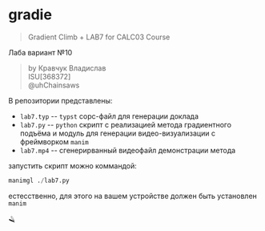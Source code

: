 # gradie
> Gradient Climb + LAB7 for CALC03 Course

Лаба вариант №10
> by Кравчук Владислав \
> ISU\[368372\] \
> @uhChainsaws 

В репозитории представлены:
* `lab7.typ` -- `typst` сорс-файл для генерации доклада
* `lab7.py` -- `python` скрипт с реализацией метода градиентного подъёма и модуль для генерации видео-визуализации с фреймворком `manim`
* `lab7.mp4` -- сгенерирванный видеофайл демонстрации метода

запустить скрипт можно коммандой:

```py
manimgl ./lab7.py
```

естесственно, для этого на вашем устройстве должен быть установлен `manim`

🪒
